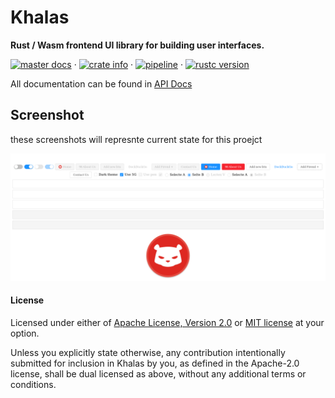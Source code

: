 # Khalas
**Rust / Wasm frontend UI library for building user interfaces.**

[![master docs](https://img.shields.io/badge/docs-master-blue.svg)](https://malrusayni.gitlab.io/khalas/khalas/)
&middot;
[![crate info](https://img.shields.io/crates/v/khalas.svg)](https://crates.io/crates/khalas)
&middot;
[![pipeline](https://gitlab.com/MAlrusayni/khalas/badges/master/pipeline.svg)](https://gitlab.com/MAlrusayni/khalas/pipelines)
&middot;
[![rustc version](https://img.shields.io/badge/rustc-stable-green.svg)](https://crates.io/crates/khalas)

All documentation can be found in [API Docs](https://malrusayni.gitlab.io/khalas/khalas/)

## Screenshot
these screenshots will represnte current state for this proejct

![Screenshot](screenshot.png)

#### License

Licensed under either of <a href="LICENSE-APACHE">Apache License, Version
2.0</a> or <a href="LICENSE-MIT">MIT license</a> at your option.

Unless you explicitly state otherwise, any contribution intentionally submitted
for inclusion in Khalas by you, as defined in the Apache-2.0 license, shall be
dual licensed as above, without any additional terms or conditions.
